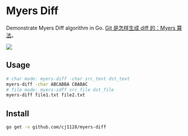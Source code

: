 # Myers Diff

Demonstrate Myers Diff algorithm in Go. [Git 是怎样生成 diff 的：Myers 算法](http://cjting.me/misc/how-git-generate-diff/?hmsr=toutiao.io&utm_medium=toutiao.io&utm_source=toutiao.io)。

![](http://ww1.sinaimg.cn/large/9b85365dgy1fg4d65ntaij21cu0r00tv)

## Usage

```bash
# char mode: myers-diff -char src_text dst_text
myers-diff -char ABCABBA CBABAC
# file mode: myers-idff src_file dst_file
myers-diff file1.txt file2.txt
```

## Install

```bash
go get -v github.com/cj1128/myers-diff
```

